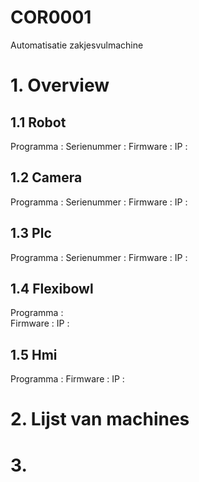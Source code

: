 # COR0001
Automatisatie zakjesvulmachine

# 1. Overview

## 1.1 Robot 
Programma :
Serienummer :
Firmware :
IP : 

## 1.2 Camera
Programma :
Serienummer :
Firmware :
IP : 

## 1.3 Plc
Programma :
Serienummer :
Firmware :
IP : 

## 1.4 Flexibowl
Programma :  
Firmware :
IP :

## 1.5 Hmi
Programma : 
Firmware :
IP :


# 2. Lijst van machines

# 3. 
